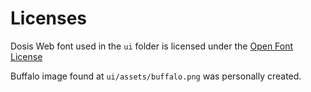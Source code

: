 # Licenses

Dosis Web font used in the `ui` folder is licensed under the [Open Font License]("https://scripts.sil.org/cms/scripts/page.php?site_id=nrsi&id=OFL")

Buffalo image found at `ui/assets/buffalo.png` was personally created.

